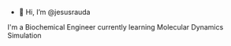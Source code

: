 - 👋 Hi, I’m @jesusrauda

I'm a Biochemical Engineer currently learning Molecular Dynamics Simulation
